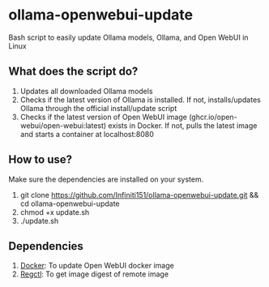 # ollama-openwebui-update

Bash script to easily update Ollama models, Ollama, and Open WebUI in Linux

## What does the script do?
1. Updates all downloaded Ollama models
2. Checks if the latest version of Ollama is installed. If not, installs/updates Ollama through the official install/update script
3. Checks if the latest version of Open WebUI image (ghcr.io/open-webui/open-webui:latest) exists in Docker. If not, pulls the latest image and starts a container at localhost:8080

## How to use?
Make sure the dependencies are installed on your system.
1. git clone https://github.com/Infiniti151/ollama-openwebui-update.git && cd ollama-openwebui-update
2. chmod +x update.sh
3. ./update.sh

## Dependencies
1. [Docker](https://docs.docker.com/get-started/get-docker/): To update Open WebUI docker image
2. [Regctl](https://github.com/regclient/regclient/blob/main/docs/install.md): To get image digest of remote image
